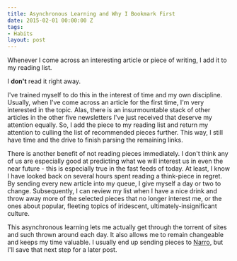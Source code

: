```yaml
---
title: Asynchronous Learning and Why I Bookmark First
date: 2015-02-01 00:00:00 Z
tags:
- Habits
layout: post
---
```


Whenever I come across an interesting article or piece of writing, I add it to my reading list.

I __don't__ read it right away.

I've trained myself to do this in the interest of time and my own discipline.
Usually, when I've come across an article for the first time, I'm very
interested in the topic. Alas, there is an insurmountable stack of other
articles in the other five newsletters I've just received that deserve my
attention equally. So, I add the piece to my reading list and return my
attention to culling the list of recommended pieces further. This way, I still have time and the drive to finish parsing the remaining links.

There is another benefit of not reading pieces immediately. I don't think any of us are especially good at predicting what we will interest us in even the near future - this is especially true in the fast feeds of today. At least, I know I have looked back on several hours spent reading a think-piece in regret. By sending every new article into my queue, I give myself a day or two to change. Subsequently, I can review my list when I have a nice drink and throw away more of the selected pieces that no longer interest me, or the ones about popular, fleeting topics of iridescent, ultimately-insignificant culture.

This asynchronous learning lets me actually get through the torrent of sites and such thrown around each day. It also allows me to remain changeable and keeps my time valuable. I usually end up sending pieces to [Narro](http://narro.co), but I'll save that next step for a later post.
